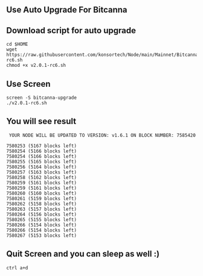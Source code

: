 ## Use Auto Upgrade For Bitcanna

## Download script for auto upgrade
```
cd $HOME
wget https://raw.githubusercontent.com/konsortech/Node/main/Mainnet/Bitcanna/Upgrade/v2.0.1-rc6.sh
chmod +x v2.0.1-rc6.sh
```

## Use Screen
```
screen -S bitcanna-upgrade
./v2.0.1-rc6.sh
```

## You will see result
```
 YOUR NODE WILL BE UPDATED TO VERSION: v1.6.1 ON BLOCK NUMBER: 7585420

7580253 (5167 blocks left)
7580254 (5166 blocks left)
7580254 (5166 blocks left)
7580255 (5165 blocks left)
7580256 (5164 blocks left)
7580257 (5163 blocks left)
7580258 (5162 blocks left)
7580259 (5161 blocks left)
7580259 (5161 blocks left)
7580260 (5160 blocks left)
7580261 (5159 blocks left)
7580262 (5158 blocks left)
7580263 (5157 blocks left)
7580264 (5156 blocks left)
7580265 (5155 blocks left)
7580266 (5154 blocks left)
7580266 (5154 blocks left)
7580267 (5153 blocks left)
```

## Quit Screen and you can sleep as well :)
```
ctrl a+d
```
